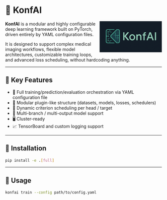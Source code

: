 
# 🧠 KonfAI
<img src="logo.png" alt="KonfAI Logo" width="200" align="right"/>

**KonfAI** is a modular and highly configurable deep learning framework built on PyTorch, driven entirely by YAML configuration files.

It is designed to support complex medical imaging workflows, flexible model architectures, customizable training loops, and advanced loss scheduling, without hardcoding anything.

---

## 🔧 Key Features

- 🔀 Full training/prediction/evaluation orchestration via YAML configuration file
- 🧩 Modular plugin-like structure (datasets, models, losses, schedulers)
- 🔄 Dynamic criterion scheduling per head / target
- 🧠 Multi-branch / multi-output model support
- 🖥️ Cluster-ready
- 📈 TensorBoard and custom logging support

---

## 🚀 Installation

```bash
pip install -e .[full]
```

---

## 🧪 Usage

```bash
konfai train --config path/to/config.yaml
```
